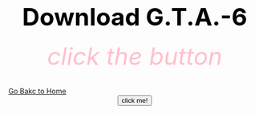 <html>
 <head>
   <title>wow</title>
 </head>
  <body background="Screenshot 2024-05-07 193200.png">
     <center><h1><font size="120"><font color="black">Download G.T.A.-6 </font></font></h1></center>                                               
      <center><h6><font size="10"><font color="pink">click the button</font></font></h6></center>
   <down><a href="https://bulbuwad.github.io/GTA-6-Download/">Go Bakc to Home</a></down>
   <a href="Rick Astley - Never Gonna Give You Up (Official Music Video).mp3">
      <center><button width="200" style="triangle">click me!</button></center> 
   </a>
 </body>
</html>

